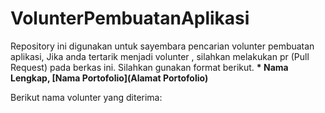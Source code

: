 # VolunterPembuatanAplikasi
Repository ini digunakan untuk sayembara pencarian volunter pembuatan aplikasi, Jika anda tertarik menjadi volunter , silahkan melakukan pr (Pull Request) pada berkas ini. Silahkan gunakan format berikut.
**\* Nama Lengkap, [Nama Portofolio](Alamat Portofolio)**

Berikut nama volunter yang diterima:
